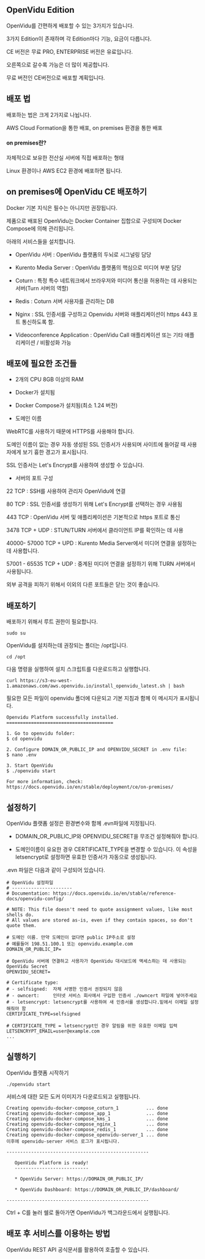 ## OpenVidu Edition
OpenVidu를 간편하게 배포할 수 있는 3가지가 있습니다.

3가지 Edition이 존재하며 각 Edition마다 기능, 요금이 다릅니다.

CE 버전은 무료 PRO, ENTERPRISE 버전은 유료입니다.

오른쪽으로 갈수록 가능은 더 많이 제공합니다.

무료 버전인 CE버전으로 배포할 계획입니다.

## 배포 법

배포하는 법은 크게 2가지로 나뉩니다.

AWS Cloud Formation을 통한 배포, on premises 환경을 통한 배포

#### on premises란?

자체적으로 보유한 전산실 서버에 직접 배포하는 형태

Linux 환경이나 AWS EC2 환경에 배포하면 됩니다.

## on premises에 OpenVidu CE 배포하기
Docker 기본 지식은 필수는 아니지만 권장됩니다.

제품으로 배포된 OpenVidu는 Docker Container 집합으로 구성되며 Docker Compose에 의해 관리됩니다.

아래의 서비스들을 설치합니다.

- OpenVidu 서버 : OpenVidu 플랫폼의 두뇌로 시그널링 담당

- Kurento Media Server : OpenVidu 플랫폼의 핵심으로 미디어 부분 담당

- Coturn : 특정 특수 네트워크에서 브라우저와 미디어 통신을 허용하는 데 사용되는 서버(Turn 서버의 역할)

- Redis : Coturn 서버 사용자를 관리하는 DB

- Nginx : SSL 인증서를 구성하고 Openvidu 서버와 애플리케이션이 https 443 포트 통신하도록 함.

- Videoconference Application : OpenVidu Call 애플리케이션 또는 기타 애플리케이션 / 비활성화 가능

## 배포에 필요한 조건들
- 2개의 CPU 8GB 이상의 RAM 

 

- Docker가 설치됨

 

- Docker Compose가 설치됨(최소 1.24 버전)

 

-  도메인 이름

WebRTC를 사용하기 때문에 HTTPS를 사용해야 합니다.

도메인 이름이 없는 경우 자동 생성된 SSL 인증서가 사용되며 사이트에 들어갈 때 사용자에게 보기 흉한 경고가 표시됩니다.

SSL 인증서는 Let's Encrypt를 사용하여 생성할 수 있습니다.

 

- 서버의 포트 구성

22 TCP : SSH를 사용하여 관리자 OpenVidu에 연결

80 TCP : SSL 인증서를 생성하기 위해 Let's Encrypt를 선택하는 경우 사용됨

443 TCP : OpenVidu 서버 및 애플리케이션은 기본적으로 https 포트로 통신

3478 TCP + UDP : STUN/TURN 서버에서 클라이언트 IP를 확인하는 데 사용

40000- 57000 TCP + UPD : Kurento Media Server에서 미디어 연결을 설정하는 데 사용합니다.

57001 - 65535 TCP + UDP : 중계된 미디어 연결을 설정하기 위해 TURN 서버에서 사용됩니다.

 

외부 공격을 피하기 위해서 이외의 다른 포트들은 닫는 것이 좋습니다.

## 배포하기

배포하기 위해서 루트 권한이 필요합니다.

```
sudo su
 ```

OpenVidu를 설치하는데 권장되는 폴더는 /opt입니다.
```
cd /opt
 ```

다음 명령을 실행하여 설치 스크립트를 다운로드하고 실행합니다.
```
curl https://s3-eu-west-1.amazonaws.com/aws.openvidu.io/install_openvidu_latest.sh | bash
```
필요한 모든 파일이 openvidu 폴더에 다운되고 기본 지침과 함께 이 메시지가 표시됩니다.
```
Openvidu Platform successfully installed.
=======================================

1. Go to openvidu folder:
$ cd openvidu

2. Configure DOMAIN_OR_PUBLIC_IP and OPENVIDU_SECRET in .env file:
$ nano .env

3. Start OpenVidu
$ ./openvidu start

For more information, check:
https://docs.openvidu.io/en/stable/deployment/ce/on-premises/
```

## 설정하기
OpenVidu 플랫폼 설정은 환경변수와 함께 .evn파일에 지정됩니다.

- DOMAIN_OR_PUBLIC_IP와 OPENVIDU_SECRET을 무조건 설정해줘야 합니다.
 
- 도메인이름이 유요한 경우 CERTIFICATE_TYPE을 변경할 수 있습니다. 이 속성을 letsencrypt로 설정하면 유효한 인증서가 자동으로 생성됩니다.

.evn 파일은 다음과 같이 구성되어 있습니다.
```
# OpenVidu 설정파일
# ----------------------
# Documentation: https://docs.openvidu.io/en/stable/reference-docs/openvidu-config/

# NOTE: This file doesn't need to quote assignment values, like most shells do.
# All values are stored as-is, even if they contain spaces, so don't quote them.

# 도메인 이름. 만약 도메인이 없다면 public IP주소로 설정
# 예를들어 198.51.100.1 또는 openvidu.example.com
DOMAIN_OR_PUBLIC_IP=

# OpenVidu 서버에 연결하고 사용자가 OpenVidu 대시보드에 액세스하는 데 사용되는 OpenVidu Secret
OPENVIDU_SECRET=

# Certificate type:
# - selfsigned:  자체 서명한 인증서 권장되지 않음
# - owncert:     인터넷 서비스 회사에서 구입한 인증서 ./owncert 파일에 넣어주세요
# - letsencrypt: letsencrypt를 사용하여 새 인증서를 생성합니다.밑에서 이메일 설정해줘야 함
CERTIFICATE_TYPE=selfsigned

# CERTIFICATE_TYPE = letsencrypt인 경우 알림을 위한 유효한 이메일 입력
LETSENCRYPT_EMAIL=user@example.com
...
 ```

## 실행하기
OpenVidu 플랫폼 시작하기
```
./openvidu start
```
서비스에 대한 모든 도커 이미지가 다운로드되고 실행됩니다.
```
Creating openvidu-docker-compose_coturn_1          ... done
Creating openvidu-docker-compose_app_1             ... done
Creating openvidu-docker-compose_kms_1             ... done
Creating openvidu-docker-compose_nginx_1           ... done
Creating openvidu-docker-compose_redis_1           ... done
Creating openvidu-docker-compose_openvidu-server_1 ... done
이후에 openvidu-server 서비스 로그가 표시됩니다.

----------------------------------------------------

   OpenVidu Platform is ready!
   ---------------------------

   * OpenVidu Server: https://DOMAIN_OR_PUBLIC_IP/

   * OpenVidu Dashboard: https://DOMAIN_OR_PUBLIC_IP/dashboard/

----------------------------------------------------
```
Ctrl + C를 눌러 쉘로 돌아가면 OpenVidu가 백그라운드에서 실행됩니다.

## 배포 후 서비스를 이용하는 방법
OpenVidu REST API 공식문서를 활용하여 호출할 수 있습니다.
